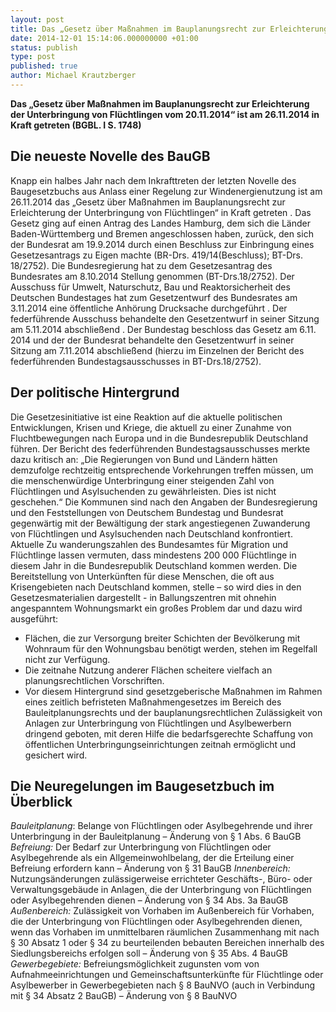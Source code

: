 ```yaml
---
layout: post
title: Das „Gesetz über Maßnahmen im Bauplanungsrecht zur Erleichterung der Unterbringung  von Flüchtlingen vom 20.11.2014“ ist am 26.11.2014 in Kraft getreten
date: 2014-12-01 15:14:06.000000000 +01:00
status: publish
type: post
published: true
author: Michael Krautzberger
---
```

**Das „Gesetz über Maßnahmen im Bauplanungsrecht zur Erleichterung der Unterbringung von Flüchtlingen vom 20.11.2014“ ist am 26.11.2014 in Kraft getreten (BGBL. I S. 1748)**

## Die neueste Novelle des BauGB
Knapp ein halbes Jahr nach dem Inkrafttreten der letzten Novelle des Baugesetzbuchs aus Anlass einer Regelung zur Windenergienutzung ist am 26.11.2014 das „Gesetz über Maßnahmen im Bauplanungsrecht zur Erleichterung der Unterbringung von Flüchtlingen“ in Kraft getreten . Das Gesetz ging auf einen Antrag des Landes Hamburg, dem sich die Länder Baden-Württemberg und Bremen angeschlossen haben, zurück, den sich der Bundesrat am 19.9.2014 durch einen Beschluss zur Einbringung eines Gesetzesantrags zu Eigen machte (BR-Drs. 419/14(Beschluss); BT-Drs. 18/2752). Die Bundesregierung hat zu dem Gesetzesantrag des Bundesrates am 8.10.2014 Stellung genommen (BT-Drs.18/2752). Der Ausschuss für Umwelt, Naturschutz, Bau und Reaktorsicherheit des Deutschen Bundestages hat zum Gesetzentwurf des Bundesrates am 3.11.2014 eine öffentliche Anhörung Drucksache durchgeführt . Der federführende Ausschuss behandelte den Gesetzentwurf in seiner Sitzung am 5.11.2014 abschließend . Der Bundestag beschloss das Gesetz am 6.11\. 2014 und der der Bundesrat behandelte den Gesetzentwurf in seiner Sitzung am 7.11.2014 abschließend (hierzu im Einzelnen der Bericht des federführenden Bundestagsausschusses in BT-Drs.18/2752).

## Der politische Hintergrund

Die Gesetzesinitiative ist eine Reaktion auf die aktuelle politischen Entwicklungen, Krisen und Kriege, die aktuell zu einer Zunahme von Fluchtbewegungen nach Europa und in die Bundesrepublik Deutschland führen. Der Bericht des federführenden Bundestagsausschusses merkte dazu kritisch an: „Die Regierungen von Bund und Ländern hätten demzufolge rechtzeitig entsprechende Vorkehrungen treffen müssen, um die menschenwürdige Unterbringung einer steigenden Zahl von Flüchtlingen und Asylsuchenden zu gewährleisten. Dies ist nicht geschehen.“
Die Kommunen sind nach den Angaben der Bundesregierung und den Feststellungen von Deutschem Bundestag und Bundesrat gegenwärtig mit der Bewältigung der stark angestiegenen Zuwanderung von Flüchtlingen und Asylsuchenden nach Deutschland konfrontiert. Aktuelle Zu wanderungszahlen des Bundesamtes für Migration und Flüchtlinge lassen vermuten, dass mindestens 200 000 Flüchtlinge in diesem Jahr in die Bundesrepublik Deutschland kommen werden. Die Bereitstellung von Unterkünften für diese Menschen, die oft aus Krisengebieten nach Deutschland kommen, stelle – so wird dies in den Gesetzesmaterialien dargestellt - in Ballungszentren mit ohnehin angespanntem Wohnungsmarkt ein großes Problem dar und dazu wird ausgeführt:
- Flächen, die zur Versorgung breiter Schichten der Bevölkerung mit Wohnraum für den Wohnungsbau benötigt werden, stehen im Regelfall nicht zur Verfügung.
- Die zeitnahe Nutzung anderer Flächen scheitere vielfach an planungsrechtlichen Vorschriften.
- Vor diesem Hintergrund sind gesetzgeberische Maßnahmen im Rahmen eines zeitlich befristeten Maßnahmengesetzes im Bereich des Bauleitplanungsrechts und der bauplanungsrechtlichen Zulässigkeit von Anlagen zur Unterbringung von Flüchtlingen und Asylbewerbern dringend geboten, mit deren Hilfe die bedarfsgerechte Schaffung von öffentlichen Unterbringungseinrichtungen zeitnah ermöglicht und gesichert wird.

## Die Neuregelungen im Baugesetzbuch im Überblick

_Bauleitplanung_: Belange von Flüchtlingen oder Asylbegehrende und ihrer Unterbringung in der Bauleitplanung – Änderung von § 1 Abs. 6 BauGB
_Befreiung:_ Der Bedarf zur Unterbringung von Flüchtlingen oder Asylbegehrende als ein Allgemeinwohlbelang, der die Erteilung einer Befreiung erfordern kann – Änderung von § 31 BauGB
_Innenbereich:_ Nutzungsänderungen zulässigerweise errichteter Geschäfts-, Büro- oder Verwaltungsgebäude in Anlagen, die der Unterbringung von Flüchtlingen oder Asylbegehrenden dienen – Änderung von § 34 Abs. 3a BauGB
_Außenbereich:_ Zulässigkeit von Vorhaben im Außenbereich für Vorhaben, die der Unterbringung von Flüchtlingen oder Asylbegehrenden dienen, wenn das Vorhaben im unmittelbaren räumlichen Zusammenhang mit nach § 30 Absatz 1 oder § 34 zu beurteilenden bebauten Bereichen innerhalb des Siedlungsbereichs erfolgen soll – Änderung von § 35 Abs. 4 BauGB
_Gewerbegebiete:_ Befreiungsmöglichkeit zugunsten vom von Aufnahmeeinrichtungen und Gemeinschaftsunterkünfte für Flüchtlinge oder Asylbewerber in Gewerbegebieten nach § 8 BauNVO (auch in Verbindung mit § 34 Absatz 2 BauGB) – Änderung von § 8 BauNVO

